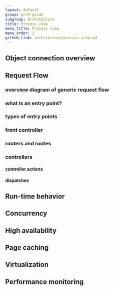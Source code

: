 ```yaml
---
layout: default
group: arch-guide
subgroup: Architecture
title: Process view
menu_title: Process view
menu_order: 3
github_link: architecture/process_view.md
---
```


<h2>Object connection overview</h2>
<h2>Request Flow</h2>
<h3>overview diagram of generic request flow</h3>
<h3>what is an entry point?</h3>
<h3>types of entry points</h3>
<h3>front controller</h3>
<h3>routers and routes</h3>
<h3>controllers</h3>
<h4>controller actions</h4>
<h4>dispatches</h4>
<h2>Run-time behavior</h2>
<h2>Concurrency</h2>
<h2>High availability</h2>
<h2>Page caching</h2>
<h2>Virtualization</h2>
<h2>Performance monitoring</2>    
